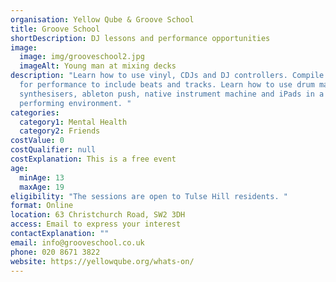 ```yaml
---
organisation: Yellow Qube & Groove School
title: Groove School
shortDescription: DJ lessons and performance opportunities
image:
  image: img/grooveschool2.jpg
  imageAlt: Young man at mixing decks
description: "Learn how to use vinyl, CDJs and DJ controllers. Compile playlists
  for performance to include beats and tracks. Learn how to use drum machines,
  synthesisers, ableton push, native instrument machine and iPads in a live
  performing environment. "
categories:
  category1: Mental Health
  category2: Friends
costValue: 0
costQualifier: null
costExplanation: This is a free event
age:
  minAge: 13
  maxAge: 19
eligibility: "The sessions are open to Tulse Hill residents. "
format: Online
location: 63 Christchurch Road, SW2 3DH
access: Email to express your interest
contactExplanation: ""
email: info@grooveschool.co.uk
phone: 020 8671 3822
website: https://yellowqube.org/whats-on/
---
```

